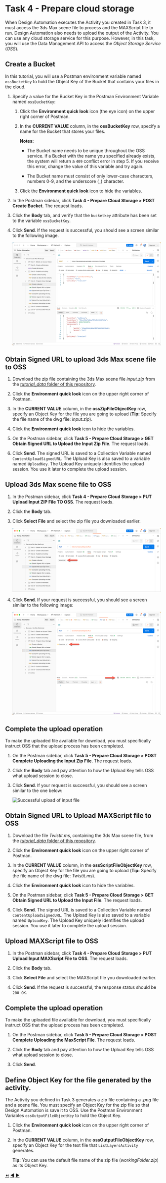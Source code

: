 # Task 4 - Prepare cloud storage

When Design Automation executes the Activity you created in Task 3, it must access the 3ds Max scene file to process and the MAXScript file to run. Design Automation also needs to upload the output of the Activity. You can use any cloud storage service for this purpose. However, in this task, you will use the Data Management API to access the *Object Storage Service* (*OSS*).

## Create a Bucket

In this tutorial, you will use a Postman environment variable named `ossBucketKey` to hold the Object Key of the Bucket that contains your files in the cloud.

1. Specify a value for the Bucket Key in the Postman Environment Variable named `ossBucketKey`:

    1. Click the **Environment quick look** icon (the eye icon) on the upper right corner of Postman.

    2. In the **CURRENT VALUE** column, in the **ossBucketKey** row, specify a name for the Bucket that stores your files.

        **Notes:**  
        - The Bucket name needs to be unique throughout the OSS service. if a Bucket with the name you specified already exists, the system will return a `409` conflict error in step 5. If you receive this error, change the value of this variable and try again.

        - The Bucket name must consist of only lower-case characters, numbers 0-9, and the underscore (_) character.

    3. Click the **Environment quick look** icon to hide the variables.

4. In the Postman sidebar, click **Task 4 - Prepare Cloud Storage > POST Create Bucket**. The request loads.

5. Click the **Body** tab, and verify that the `bucketkey` attribute has been set to the variable `ossBucketKey`.

5. Click **Send**. If the request is successful, you should see a screen similar to the following image.

    ![Successful Bucket Creation](../images/task4-sucessfull_bucket_creation.png "Successful Bucket Creation")

## Obtain Signed URL to upload 3ds Max scene file to OSS

1. Download the zip file containing the 3ds Max scene file *input.zip* from the [*tutorial_data* folder of this repository](../tutorial_data).

2. Click the **Environment quick look** icon on the upper right corner of Postman.

3. In the **CURRENT VALUE** column, in the **ossZipFileObjectKey** row, specify an Object Key for the file you are going to upload (**Tip:** Specify the file name of the dwg file: *input.zip*).

4. Click the **Environment quick look** icon to hide the variables.

5. On the Postman sidebar, click **Task 5 - Prepare Cloud Storage > GET Obtain Signed URL to Upload the Input Zip File**. The request loads.

6. Click **Send**. The signed URL is saved to a Collection Variable named `ContentUploadSignedURL`. The Upload Key is also saved to a variable named `UploadKey`. The Upload Key uniquely identifies the upload session. You use it later to complete the upload session.

## Upload 3ds Max scene file to OSS

1. In the Postman sidebar, click **Task 4 - Prepare Cloud Storage > PUT Upload Input ZIP File TO OSS**. The request loads.

3. Click the **Body** tab.

4. Click **Select File** and select the zip file you downloaded earlier.

    ![Select file button](../images/task4-select_files_button.png "Select file button")

5. Click **Send**. If your request is successful, you should see a screen similar to the following image:

    ![Successful upload of input file](../images/task4-successful_upload.png "Successful upload of input file")

## Complete the upload operation

To make the uploaded file available for download, you must specifically instruct OSS that the upload process has been completed.

1. On the Postman sidebar, click **Task 5 - Prepare Cloud Storage > POST Complete Uploading the Input Zip File**. The request loads.

2. Click the **Body** tab and pay attention to how the Upload Key tells OSS what upload session to close.

2. Click **Send**. If your request is successful, you should see a screen similar to the one below:

    ![Successful upload of input file](../images/task5-successful_upload.png "Successful upload of input file")

## Obtain Signed URL to Upload MAXScript file to OSS

1. Download the file *Twistit.ms*, containing the 3ds Max scene file, from the [*tutorial_data* folder of this repository](../tutorial_data).

2. Click the **Environment quick look** icon on the upper right corner of Postman.

3. In the **CURRENT VALUE** column, in the **ossScriptFileObjectKey** row, specify an Object Key for the file you are going to upload (**Tip:** Specify the file name of the dwg file: *Twistit.ms*).

4. Click the **Environment quick look** icon to hide the variables.

5. On the Postman sidebar, click **Task 5 - Prepare Cloud Storage > GET Obtain Signed URL to Upload the Input File**. The request loads.

6. Click **Send**. The signed URL is saved to a Collection Variable named `ContentUploadSignedURL`. The Upload Key is also saved to a variable named `UploadKey`. The Upload Key uniquely identifies the upload session. You use it later to complete the upload session.


## Upload MAXScript file to OSS

1. In the Postman sidebar, click **Task 4 - Prepare Cloud Storage > PUT Upload Input MAXScript File to OSS**. The request loads.

3. Click the **Body** tab.

4. Click **Select File** and select the MAXScript file you downloaded earlier.

5. Click **Send**. If the request is successful, the response status should be `200 OK`.

## Complete the upload operation

To make the uploaded file available for download, you must specifically instruct OSS that the upload process has been completed.

1. On the Postman sidebar, click **Task 5 - Prepare Cloud Storage > POST Complete Uploading the MaxScript File**. The request loads.

2. Click the **Body** tab and pay attention to how the Upload Key tells OSS what upload session to close.

3. Click **Send**.

## Define Object Key for the file generated by the activity.

The Activity you defined in Task 3 generates a zip file containing a *.png* file and a scene file. You must specify an Object Key for the zip file so that Design Automation is save it to OSS. Use the Postman Environment Variables  `ossOutputFileObjectKey` to hold the Object Key.

1. Click the **Environment quick look** icon on the upper right corner of Postman.

2. In the **CURRENT VALUE** column, in the **ossOutputFileObjectKey** row, specify an Object Key for the text file that `ListLayersActivity` generates.

   **Tip:** You can use the default file name of the zip file (*workingFolder.zip*) as its Object Key.


[:rewind:](../readme.md "readme.md") [:arrow_backward:](task-3.md "Previous task") [:arrow_forward:](task-5.md "Next task")
